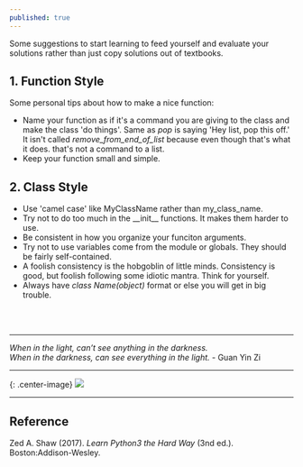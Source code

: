 ```yaml
---
published: true
---
```

Some suggestions to start learning to feed yourself and evaluate your solutions rather than just copy solutions out of textbooks. 

## 1. Function Style
Some personal tips about how to make a nice function:
- Name your function as if it's a command you are giving to the class and make the class 'do things'. Same as _pop_ is saying 'Hey list, pop this off.' It isn't called _remove\_from\_end\_of\_list_ because even though that's what it does. that's not a command to a list.  
- Keep your function small and simple.  

## 2. Class Style
- Use 'camel case' like MyClassName rather than my_class_name.  
- Try not to do too much in the \_\_init\_\_ functions. It makes them harder to use.  
- Be consistent in how you organize your funciton arguments.  
- Try not to use variables come from the module or globals. They should be fairly self-contained.  
- A foolish consistency is the hobgoblin of little minds. Consistency is good, but foolish following some idiotic mantra. Think for yourself.  
- Always have _class Name(object)_ format or else you will get in big trouble.  


<br/><br/>

----
_When in the light, can’t see anything in the darkness._  
_When in the darkness, can see everything in the light._  \- Guan Yin Zi

----


{: .center-image}
![]({{site.baseurl}}/images/about-4.png)


----
## Reference
Zed A. Shaw (2017). _Learn Python3 the Hard Way_ (3nd ed.). Boston:Addison-Wesley.
